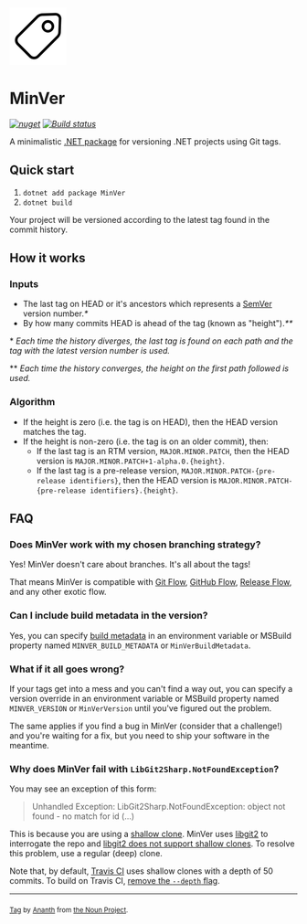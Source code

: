 <img src="assets/min-ver.png" width="100" />

# MinVer

_[![nuget](https://img.shields.io/nuget/v/MinVer.svg?style=flat)](https://www.nuget.org/packages/MinVer)_
_[![Build status](https://ci.appveyor.com/api/projects/status/0ai8j3x4tg6w3ima/branch/master?svg=true)](https://ci.appveyor.com/project/adamralph/min-ver/branch/master)_

A minimalistic [.NET package](https://www.nuget.org/packages/MinVer) for versioning .NET projects using Git tags.

## Quick start

1. `dotnet add package MinVer`
2. `dotnet build`

Your project will be versioned according to the latest tag found in the commit history.

## How it works

### Inputs

- The last tag on HEAD or it's ancestors which represents a [SemVer](https://semver.org) version number._\*_
- By how many commits HEAD is ahead of the tag (known as "height")._\*\*_

\* _Each time the history diverges, the last tag is found on each path and the tag with the latest version number is used._

\*\* _Each time the history converges, the height on the first path followed is used._

### Algorithm

- If the height is zero (i.e. the tag is on HEAD), then the HEAD version matches the tag.
- If the height is non-zero (i.e. the tag is on an older commit), then:
  - If the last tag is an RTM version, `MAJOR.MINOR.PATCH`, then the HEAD version is `MAJOR.MINOR.PATCH+1-alpha.0.{height}`.
  - If the last tag is a pre-release version, `MAJOR.MINOR.PATCH-{pre-release identifiers}`, then the HEAD version is `MAJOR.MINOR.PATCH-{pre-release identifiers}.{height}`.

## FAQ

### Does MinVer work with my chosen branching strategy?

Yes! MinVer doesn't care about branches. It's all about the tags!

That means MinVer is compatible with [Git Flow](https://nvie.com/posts/a-successful-git-branching-model/), [GitHub Flow](https://guides.github.com/introduction/flow/), [Release Flow](https://docs.microsoft.com/en-us/azure/devops/learn/devops-at-microsoft/release-flow), and any other exotic flow.

### Can I include build metadata in the version?

Yes, you can specify [build metadata](https://semver.org/#spec-item-10) in an environment variable or MSBuild property named `MINVER_BUILD_METADATA` or `MinVerBuildMetadata`.

### What if it all goes wrong?

If your tags get into a mess and you can't find a way out, you can specify a version override in an environment variable or MSBuild property named `MINVER_VERSION` or `MinVerVersion` until you've figured out the problem.

The same applies if you find a bug in MinVer (consider that a challenge!) and you're waiting for a fix, but you need to ship your software in the meantime.

### Why does MinVer fail with `LibGit2Sharp.NotFoundException`?

You may see an exception of this form:

> Unhandled Exception: LibGit2Sharp.NotFoundException: object not found - no match for id (...)

This is because you are using a [shallow clone](https://www.git-scm.com/docs/git-clone#git-clone---depthltdepthgt). MinVer uses [libgit2](https://github.com/libgit2/libgit2) to interrogate the repo and [libgit2 does not support shallow clones](https://github.com/libgit2/libgit2/issues/3058). To resolve this problem, use a regular (deep) clone.

Note that, by default, [Travis CI](https://travis-ci.org/) uses shallow clones with a depth of 50 commits. To build on Travis CI, [remove the `--depth` flag](https://docs.travis-ci.com/user/customizing-the-build#git-clone-depth).

---

<sub>[Tag](https://thenounproject.com/term/tag/938952) by [Ananth](https://thenounproject.com/ananthshas/) from [the Noun Project](https://thenounproject.com/).</sub>

